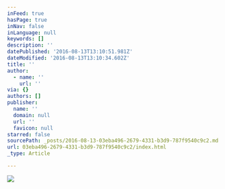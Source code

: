 ```yaml
---
inFeed: true
hasPage: true
inNav: false
inLanguage: null
keywords: []
description: ''
datePublished: '2016-08-13T13:10:51.981Z'
dateModified: '2016-08-13T13:10:34.602Z'
title: ''
author:
  - name: ''
    url: ''
via: {}
authors: []
publisher:
  name: ''
  domain: null
  url: ''
  favicon: null
starred: false
sourcePath: _posts/2016-08-13-03eba496-2679-4331-b3d9-787f9540c9c2.md
url: 03eba496-2679-4331-b3d9-787f9540c9c2/index.html
_type: Article

---
```

![](https://the-grid-user-content.s3-us-west-2.amazonaws.com/8c08b3f6-6167-4dab-a0ea-5fa9b90f2c9e.jpg)